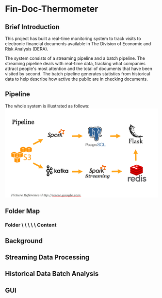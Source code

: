 # Fin-Doc-Thermometer

## Brief Introduction
This project has built a real-time monitoring system to track visits to electronic financial documents available in The Division of Economic and Risk Analysis (DERA). 

The system consists of a streaming pipeline and a batch pipeline. The streaming pipeline deals with real-time data, tracking what companies attract people's most attention and the total of documents that have been visited by second. The batch pipeline generates statistics from historical data to help describe how active the public are in checking documents. 

## Pipeline
The whole system is illustrated as follows:
![Pipeline Image](https://github.com/Eethen/Fin-Doc-Thermometer/blob/master/Images/Screen%20Shot%202018-07-02%20at%202.35.16%20PM.png)


## Folder Map
### Folder \ \ \ \ \     Content


## Background


## Streaming Data Processing


## Historical Data Batch Analysis


## GUI
